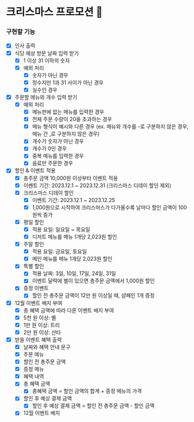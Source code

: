 # 크리스마스 프로모션 🎄

### 구현할 기능

- [X] 인사 출력
- [X] 식당 예상 방문 날짜 입력 받기
    - [X] 1 이상 31 이하의 숫자
    - [X] 예외 처리
        - [X] 숫자가 아닌 경우
        - [X] 정수지만 1과 31 사이가 아닌 경우
        - [X] 실수인 경우
- [X] 주문할 메뉴와 개수 입력 받기
    - [X] 예외 처리
        - [X] 메뉴판에 없는 메뉴를 입력한 경우
        - [X] 전체 주문 수량이 20을 초과하는 경우
        - [X] 메뉴 형식이 예시와 다른 경우 (ex. 메뉴와 개수를 -로 구분하지 않은 경우, 메뉴 간 ,로 구분하지 않은 경우)
        - [X] 개수가 숫자가 아닌 경우
        - [X] 개수가 0인 경우
        - [X] 중복 메뉴를 입력한 경우
        - [X] 음료만 주문한 경우
- [X] 할인 & 이벤트 적용
    - [X] 총주문 금액 10,000원 이상부터 이벤트 적용
    - [X] 이벤트 기간: 2023.12.1 ~ 2023.12.31 (크리스마스 디데이 할인 제외)
    - [X] 크리스마스 디데이 할인
        - [X] 이벤트 기간: 2023.12.1 ~ 2023.12.25
        - [X] 1,000원으로 시작하여 크리스마스가 다가올수록 날마다 할인 금액이 100원씩 증가
    - [X] 평일 할인
        - [X] 적용 요일: 일요일 ~ 목요일
        - [X] 디저트 메뉴를 메뉴 1개당 2,023원 할인
    - [X] 주말 할인
        - [X] 적용 요일: 금요일, 토요일
        - [X] 메인 메뉴를 메뉴 1개당 2,023원 할인
    - [X] 특별 할인
        - [X] 적용 날짜: 3일, 10일, 17일, 24일, 31일
        - [X] 이벤트 달력에 별이 있으면 총주문 금액에서 1,000원 할인
    - [X] 증정 이벤트
        - [X] 할인 전 총주문 금액이 12만 원 이상일 때, 샴페인 1개 증정
- [X] 12월 이벤트 배지 부여
    - [X] 총 혜택 금액에 따라 다른 이벤트 배지 부여
    - [X] 5천 원 이상: 별
    - [X] 1만 원 이상: 트리
    - [X] 2만 원 이상: 산타
- [X] 받을 이벤트 혜택 출력
    - [X] 날짜와 혜택 안내 문구
    - [X] 주문 메뉴
    - [X] 할인 전 총주문 금액
    - [X] 증정 메뉴
    - [X] 혜택 내역
    - [X] 총 혜택 금액
        - [X] 총혜택 금액 = 할인 금액의 합계 + 증정 메뉴의 가격
    - [X] 할인 후 예상 결제 금액
        - [X] 할인 후 예상 결제 금액 = 할인 전 총주문 금액 - 할인 금액
    - [X] 12월 이벤트 배지